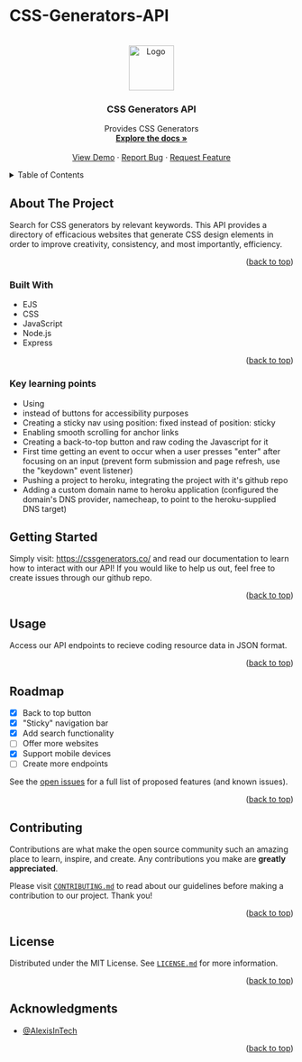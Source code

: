 # CSS-Generators-API

<div id="top"></div>

<!-- PROJECT LOGO -->
<br />
<div align="center">
  <a href="https://github.com/the-api-administration">
    <img src="https://avatars.githubusercontent.com/u/106885719?s=200&v=4" alt="Logo" width="80" height="80">
  </a>

<h3 align="center">CSS Generators API</h3>

  <p align="center">
    Provides CSS Generators
    <br />
    <a href="https://github.com/the-api-administration/css-generators-api"><strong>Explore the docs »</strong></a>
    <br />
    <br />
    <a href="https://cssgenerators.co/">View Demo</a>
    ·
    <a href="https://github.com/the-api-administration/css-generators-api/issues">Report Bug</a>
    ·
    <a href="https://github.com/the-api-administration/css-generators-api/issues">Request Feature</a>
  </p>
</div>

<!-- TABLE OF CONTENTS -->
<details>
  <summary>Table of Contents</summary>
  <ol>
    <li>
      <a href="#about-the-project">About The Project</a>
      <ul>
        <li><a href="#built-with">Built With</a></li>
      </ul>
    </li>
    <li><a href="#getting-started">Getting Started</a></li>
    <li><a href="#usage">Usage</a></li>
    <li><a href="#roadmap">Roadmap</a></li>
    <li><a href="#contributing">Contributing</a></li>
    <li><a href="#license">License</a></li>
    <li><a href="#acknowledgments">Acknowledgments</a></li>
  </ol>
</details>

<!-- ABOUT THE PROJECT -->

## About The Project

Search for CSS generators by relevant keywords. This API provides a directory of efficacious websites that generate CSS design elements in order to improve creativity, consistency, and most importantly, efficiency.

<p align="right">(<a href="#top">back to top</a>)</p>

### Built With

- EJS
- CSS
- JavaScript
- Node.js
- Express

<p align="right">(<a href="#top">back to top</a>)</p>

### Key learning points

- Using <li><a> instead of buttons for accessibility purposes  
- Creating a sticky nav using position: fixed instead of position: sticky  
- Enabling smooth scrolling for anchor links    
- Creating a back-to-top button and raw coding the Javascript for it 
- First time getting an event to occur when a user presses "enter" after focusing on an input (prevent form submission and page refresh, use the "keydown" event listener)  
- Pushing a project to heroku, integrating the project with it's github repo  
- Adding a custom domain name to heroku application (configured the domain's DNS provider, namecheap, to point to the heroku-supplied DNS target)

<!-- GETTING STARTED -->

## Getting Started

Simply visit: <a href="https://cssgenerators.co/">https://cssgenerators.co/</a> and read our documentation to learn how to interact with our API! If you would like to help us out, feel free to create issues through our github repo.

<p align="right">(<a href="#top">back to top</a>)</p>

<!-- USAGE EXAMPLES -->

## Usage

Access our API endpoints to recieve coding resource data in JSON format.

<p align="right">(<a href="#top">back to top</a>)</p>

<!-- ROADMAP -->

## Roadmap

- [X] Back to top button  
- [X] "Sticky" navigation bar
- [X] Add search functionality
- [ ] Offer more websites
- [X] Support mobile devices
- [ ] Create more endpoints

See the [open issues](https://github.com/the-api-administration/css-generators-api/issues) for a full list of proposed features (and known issues).

<p align="right">(<a href="#top">back to top</a>)</p>

<!-- CONTRIBUTING -->

## Contributing

Contributions are what make the open source community such an amazing place to learn, inspire, and create. Any contributions you make are **greatly appreciated**.

Please visit <a href="https://github.com/the-api-administration/css-generators-api/blob/main/CONTRIBUTING.md">`CONTRIBUTING.md`</a> to read about our guidelines before making a contribution to our project. Thank you!

<p align="right">(<a href="#top">back to top</a>)</p>

<!-- LICENSE -->

## License

Distributed under the MIT License. See <a href="https://github.com/the-api-administration/css-generators-api/blob/main/LICENSE.md">`LICENSE.md`</a> for more information.

<p align="right">(<a href="#top">back to top</a>)</p>

<!-- ACKNOWLEDGMENTS -->

## Acknowledgments

- [@AlexisInTech](https://twitter.com/alexisintech)

<p align="right">(<a href="#top">back to top</a>)</p>

